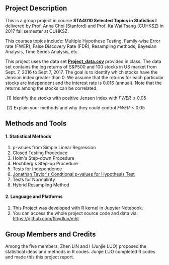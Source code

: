 ## Project Description

This is a group project in course **STA4010 Selected Topics in Statistics I** delivered by Prof. Anna Choi (Stanford) and Prof. Ka Wai Tsang (CUHKSZ) in 2017 fall semester at CUHKSZ.

This courses topics include: Multiple Hypothese Testing, Family-wise Error rate (FWER), False Discovery Rate (FDR), Resampling methods, Bayesian Analysis, Time Series Analysis, etc.

This project uses the data set [**Project_data.csv**](https://github.com/floydluo/mht/blob/master/Project_data.csv) provided in class. The data set contains the log returns of S&P500 and 100 stocks in US market from Sept. 7, 2016 to Sept 7, 2017. The goal is to identify which stocks have the Jension index greater than 0. We assume that the returns for each particular stocks are independent and the interest rate is 0.016 (annual). Note that the returns among the stocks can be correlated.

​	(1) Identify the stocks with positive Jensen Index with $FWER \leq 0.05$

​	(2) Explain your methods and why they could control $FWER \leq 0.05$

## Methods and Tools

#### 1. Statistical Methods

1. p-values from Simple Linear Regression 
2. Closed Testing Proceduce
3. Holm's Step-down Procedure
4. Hochberg's Step-up Procedure
5. Tests for Independence
6. [Jonathan Taylor's Condtional p-values for Hypothesis Test](https://pdfs.semanticscholar.org/f775/729a65da59b2e503cb2e7479f9a2a681fa51.pdf)
7. Tests for Normalirity
8. Hybrid Resampling Method

#### 2. Language and Platforms

1. This Project was developed with R​ kernel in Jupyter Notebook. 
2. You can access the whole project source code and data via: https://github.com/floydluo/mht

## Group Members and Credits

Among the five members, Zhen LIN and I (Junjie LUO) proposed the statistical ideas and methods in R codes. Junjie LUO completed R codes and made this this project report.